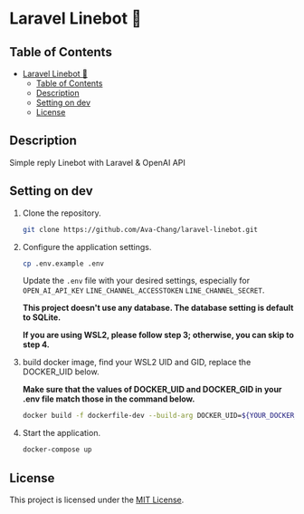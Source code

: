 # Laravel Linebot 🤖

## Table of Contents

- [Laravel Linebot 🤖](#laravel-linebot-)
  - [Table of Contents](#table-of-contents)
  - [Description](#description)
  - [Setting on dev](#setting-on-dev)
  - [License](#license)

## Description

Simple reply Linebot with Laravel & OpenAI API

## Setting on dev

1. Clone the repository.

   ```sh
   git clone https://github.com/Ava-Chang/laravel-linebot.git
   ```

2. Configure the application settings.

   ```sh
   cp .env.example .env
   ```

   Update the `.env` file with your desired settings,
   especially for `OPEN_AI_API_KEY` `LINE_CHANNEL_ACCESSTOKEN` `LINE_CHANNEL_SECRET`.

   **This project doesn't use any database. The database setting is default to SQLite.**

   **If you are using WSL2, please follow step 3; otherwise, you can skip to step 4.**

3. build docker image, find your WSL2 UID and GID, replace the DOCKER_UID below.

    **Make sure that the values of DOCKER_UID and DOCKER_GID in your .env file match those in the command below.**

    ```sh
    docker build -f dockerfile-dev --build-arg DOCKER_UID=${YOUR_DOCKER_UID} -t laravel-linebot .
    ```

4. Start the application.

    ```sh
    docker-compose up
    ```

## License

This project is licensed under the [MIT License](LICENSE).
